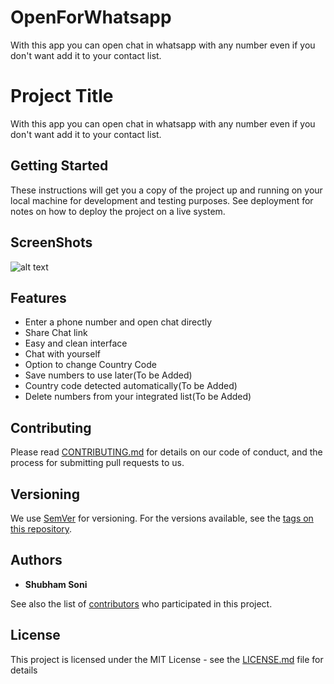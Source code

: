 
# OpenForWhatsapp
With this app you can open chat in whatsapp with any number even if you don't want add it to your contact list.

# Project Title
With this app you can open chat in whatsapp with any number even if you don't want add it to your contact list.

## Getting Started
These instructions will get you a copy of the project up and running on your local machine for development and testing purposes. See deployment for notes on how to deploy the project on a live system.

## ScreenShots
![alt text](https://user-images.githubusercontent.com/15217195/37268322-4c6a605c-25eb-11e8-9aa4-32acc889d109.png)

## Features
* Enter a phone number and open chat directly
* Share Chat link
* Easy and clean interface
* Chat with yourself 
* Option to change Country Code 
* Save numbers to use later(To be Added)
* Country code detected automatically(To be Added)
* Delete numbers from your integrated list(To be Added)


## Contributing
Please read [CONTRIBUTING.md](https://github.com/shubhamhackz/Openforwhatsapp/blob/master/Contributers.md) for details on our code of conduct, and the process for submitting pull requests to us.

## Versioning
We use [SemVer](http://semver.org/) for versioning. For the versions available, see the [tags on this repository](https://github.com/shubhamhackz/Openforwhatsapp/tags). 

## Authors
* **Shubham Soni** 

See also the list of [contributors](https://github.com/your/project/contributors) who participated in this project.

## License
This project is licensed under the MIT License - see the [LICENSE.md](https://github.com/shubhamhackz/Openforwhatsapp/blob/master/LICENSE.md) file for details
